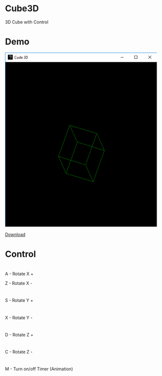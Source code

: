 # Cube3D
3D Cube with Control

# Demo
![Demo](https://raw.githubusercontent.com/BigTows/Cube3D/master/img/demo.png "Demo")

[Download](https://github.com/BigTows/Cube3D/raw/master/build/Cube3Dx64.exe)

# Control
#
A - Rotate X +

Z - Rotate X -
#
S - Rotate Y +
#
X - Rotate Y -
#
D - Rotate Z +
#
C - Rotate Z -
#
M - Turn on/off Timer (Animation)
